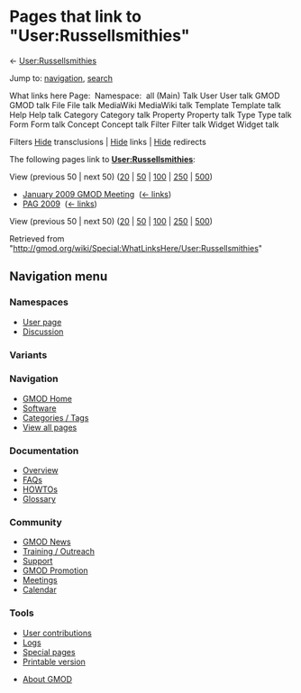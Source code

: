 <div id="mw-page-base" class="noprint">

</div>

<div id="mw-head-base" class="noprint">

</div>

<div id="content" class="mw-body" role="main">

<span id="top"></span>

<div id="mw-js-message" style="display:none;">

</div>



# <span dir="auto">Pages that link to "User:Russellsmithies"</span>

<div id="bodyContent">

<div id="contentSub">

←
[User:Russellsmithies](/wiki/User:Russellsmithies "User:Russellsmithies")

</div>

<div id="jump-to-nav" class="mw-jump">

Jump to: [navigation](#mw-navigation), [search](#p-search)

</div>

<div id="mw-content-text">

What links here Page:  Namespace:  all (Main) Talk User User talk GMOD
GMOD talk File File talk MediaWiki MediaWiki talk Template Template talk
Help Help talk Category Category talk Property Property talk Type Type
talk Form Form talk Concept Concept talk Filter Filter talk Widget
Widget talk

Filters
[Hide](/mediawiki/index.php?title=Special:WhatLinksHere/User:Russellsmithies&hidetrans=1 "Special:WhatLinksHere/User:Russellsmithies")
transclusions \|
[Hide](/mediawiki/index.php?title=Special:WhatLinksHere/User:Russellsmithies&hidelinks=1 "Special:WhatLinksHere/User:Russellsmithies")
links \|
[Hide](/mediawiki/index.php?title=Special:WhatLinksHere/User:Russellsmithies&hideredirs=1 "Special:WhatLinksHere/User:Russellsmithies")
redirects

The following pages link to
**[User:Russellsmithies](/wiki/User:Russellsmithies "User:Russellsmithies")**:

View (previous 50 \| next 50)
([20](/mediawiki/index.php?title=Special:WhatLinksHere/User:Russellsmithies&limit=20 "Special:WhatLinksHere/User:Russellsmithies")
\|
[50](/mediawiki/index.php?title=Special:WhatLinksHere/User:Russellsmithies&limit=50 "Special:WhatLinksHere/User:Russellsmithies")
\|
[100](/mediawiki/index.php?title=Special:WhatLinksHere/User:Russellsmithies&limit=100 "Special:WhatLinksHere/User:Russellsmithies")
\|
[250](/mediawiki/index.php?title=Special:WhatLinksHere/User:Russellsmithies&limit=250 "Special:WhatLinksHere/User:Russellsmithies")
\|
[500](/mediawiki/index.php?title=Special:WhatLinksHere/User:Russellsmithies&limit=500 "Special:WhatLinksHere/User:Russellsmithies"))

- [January 2009 GMOD
  Meeting](/wiki/January_2009_GMOD_Meeting "January 2009 GMOD Meeting") ‎
  <span class="mw-whatlinkshere-tools">([←
  links](/mediawiki/index.php?title=Special:WhatLinksHere&target=January+2009+GMOD+Meeting "Special:WhatLinksHere"))</span>
- [PAG 2009](/wiki/PAG_2009 "PAG 2009") ‎
  <span class="mw-whatlinkshere-tools">([←
  links](/mediawiki/index.php?title=Special:WhatLinksHere&target=PAG+2009 "Special:WhatLinksHere"))</span>

View (previous 50 \| next 50)
([20](/mediawiki/index.php?title=Special:WhatLinksHere/User:Russellsmithies&limit=20 "Special:WhatLinksHere/User:Russellsmithies")
\|
[50](/mediawiki/index.php?title=Special:WhatLinksHere/User:Russellsmithies&limit=50 "Special:WhatLinksHere/User:Russellsmithies")
\|
[100](/mediawiki/index.php?title=Special:WhatLinksHere/User:Russellsmithies&limit=100 "Special:WhatLinksHere/User:Russellsmithies")
\|
[250](/mediawiki/index.php?title=Special:WhatLinksHere/User:Russellsmithies&limit=250 "Special:WhatLinksHere/User:Russellsmithies")
\|
[500](/mediawiki/index.php?title=Special:WhatLinksHere/User:Russellsmithies&limit=500 "Special:WhatLinksHere/User:Russellsmithies"))

</div>

<div class="printfooter">

Retrieved from
"<http://gmod.org/wiki/Special:WhatLinksHere/User:Russellsmithies>"

</div>

<div id="catlinks" class="catlinks catlinks-allhidden">

</div>

<div class="visualClear">

</div>

</div>

</div>

<div id="mw-navigation">

## Navigation menu

<div id="mw-head">



<div id="left-navigation">

<div id="p-namespaces" class="vectorTabs" role="navigation"
aria-labelledby="p-namespaces-label">

### Namespaces

- <span id="ca-nstab-user"><a href="/wiki/User:Russellsmithies" accesskey="c"
  title="View the user page [c]">User page</a></span>
- <span id="ca-talk"><a
  href="/mediawiki/index.php?title=User_talk:Russellsmithies&amp;action=edit&amp;redlink=1"
  accesskey="t"
  title="Discussion about the content page [t]">Discussion</a></span>

</div>

<div id="p-variants" class="vectorMenu emptyPortlet" role="navigation"
aria-labelledby="p-variants-label">

### 

### Variants[](#)

<div class="menu">

</div>

</div>

</div>

<div id="right-navigation">





</div>



</div>

</div>

</div>

<div id="mw-panel">

<div id="p-logo" role="banner">

<a href="/wiki/Main_Page"
style="background-image: url(http://gmod.org/images/GMOD-cogs.png);"
title="Visit the main page"></a>

</div>

<div id="p-Navigation" class="portal" role="navigation"
aria-labelledby="p-Navigation-label">

### Navigation

<div class="body">

- <span id="n-GMOD-Home">[GMOD Home](/wiki/Main_Page)</span>
- <span id="n-Software">[Software](/wiki/GMOD_Components)</span>
- <span id="n-Categories-.2F-Tags">[Categories /
  Tags](/wiki/Categories)</span>
- <span id="n-View-all-pages">[View all
  pages](/wiki/Special:AllPages)</span>

</div>

</div>

<div id="p-Documentation" class="portal" role="navigation"
aria-labelledby="p-Documentation-label">

### Documentation

<div class="body">

- <span id="n-Overview">[Overview](/wiki/Overview)</span>
- <span id="n-FAQs">[FAQs](/wiki/Category:FAQ)</span>
- <span id="n-HOWTOs">[HOWTOs](/wiki/Category:HOWTO)</span>
- <span id="n-Glossary">[Glossary](/wiki/Glossary)</span>

</div>

</div>

<div id="p-Community" class="portal" role="navigation"
aria-labelledby="p-Community-label">

### Community

<div class="body">

- <span id="n-GMOD-News">[GMOD News](/wiki/GMOD_News)</span>
- <span id="n-Training-.2F-Outreach">[Training /
  Outreach](/wiki/Training_and_Outreach)</span>
- <span id="n-Support">[Support](/wiki/Support)</span>
- <span id="n-GMOD-Promotion">[GMOD
  Promotion](/wiki/GMOD_Promotion)</span>
- <span id="n-Meetings">[Meetings](/wiki/Meetings)</span>
- <span id="n-Calendar">[Calendar](/wiki/Calendar)</span>

</div>

</div>

<div id="p-tb" class="portal" role="navigation"
aria-labelledby="p-tb-label">

### Tools

<div class="body">

- <span id="t-contributions">[User
  contributions](/wiki/Special:Contributions/Russellsmithies "A list of contributions of this user")</span>
- <span id="t-log">[Logs](/wiki/Special:Log/Russellsmithies)</span>
- <span id="t-specialpages"><a href="/wiki/Special:SpecialPages" accesskey="q"
  title="A list of all special pages [q]">Special pages</a></span>
- <span id="t-print"><a
  href="/mediawiki/index.php?title=Special:WhatLinksHere/User:Russellsmithies&amp;printable=yes"
  rel="alternate" accesskey="p"
  title="Printable version of this page [p]">Printable version</a></span>

</div>

</div>

</div>

</div>

<div id="footer" role="contentinfo">

- <span id="footer-places-about">[About
  GMOD](/wiki/GMOD:About "GMOD:About")</span>

<!-- -->






</div>

